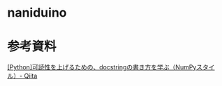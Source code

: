 # naniduino
 

# 参考資料
[[Python]可読性を上げるための、docstringの書き方を学ぶ（NumPyスタイル）- Qiita](https://qiita.com/simonritchie/items/49e0813508cad4876b5a)